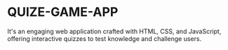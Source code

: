 # QUIZE-GAME-APP
It's an engaging web application crafted with HTML, CSS, and JavaScript, offering interactive quizzes to test knowledge and challenge users.
